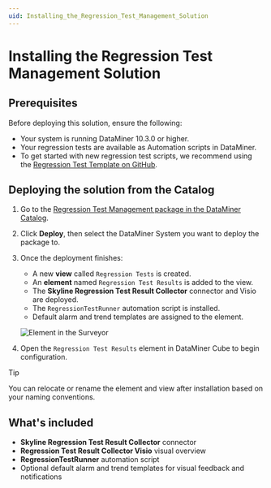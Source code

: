 ```yaml
---
uid: Installing_the_Regression_Test_Management_Solution
---
```


# Installing the Regression Test Management Solution

## Prerequisites

Before deploying this solution, ensure the following:

- Your system is running DataMiner 10.3.0 or higher.
- Your regression tests are available as Automation scripts in DataMiner.
- To get started with new regression test scripts, we recommend using the [Regression Test Template on GitHub](https://github.com/SkylineCommunications/Skyline.DataMiner.GithubTemplate.RegressionTest).

## Deploying the solution from the Catalog

1. Go to the [Regression Test Management package in the DataMiner Catalog](https://catalog.dataminer.services/details/74ddb623-f9fb-4a99-acee-0965ba495e2d).

2. Click **Deploy**, then select the DataMiner System you want to deploy the package to.

3. Once the deployment finishes:
   - A new **view** called `Regression Tests` is created.
   - An **element** named `Regression Test Results` is added to the view.
   - The **Skyline Regression Test Result Collector** connector and Visio are deployed.
   - The `RegressionTestRunner` automation script is installed.
   - Default alarm and trend templates are assigned to the element.
  
    ![Element in the Surveyor](~/solutions/images/Regression_Test_Element_Path.png)

1. Open the `Regression Test Results` element in DataMiner Cube to begin configuration.

> [!TIP]
> You can relocate or rename the element and view after installation based on your naming conventions.

## What's included

- **Skyline Regression Test Result Collector** connector  
- **Regression Test Result Collector Visio** visual overview  
- **RegressionTestRunner** automation script  
- Optional default alarm and trend templates for visual feedback and notifications
